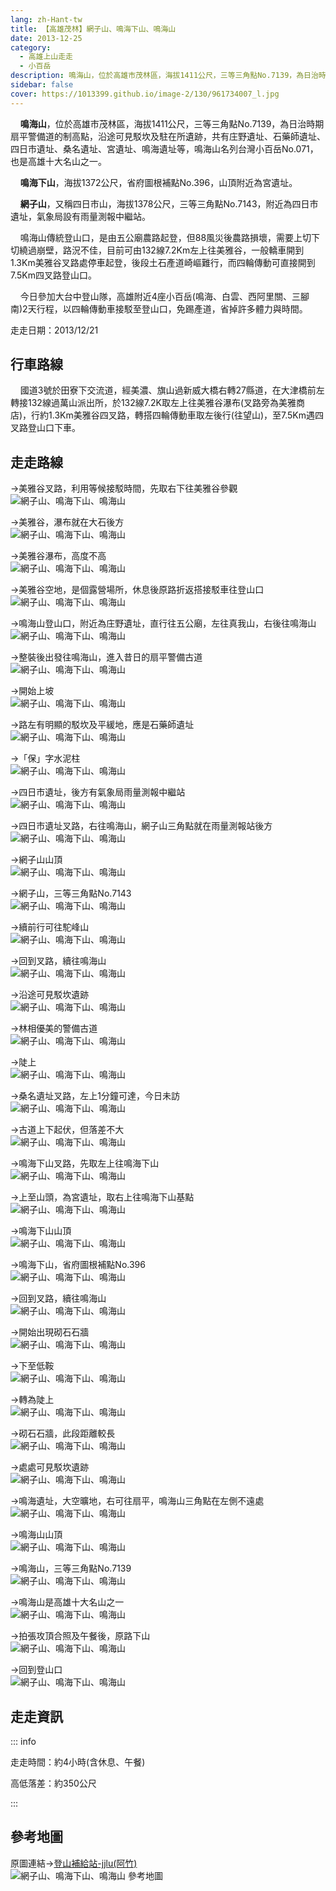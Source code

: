 ```yaml
---
lang: zh-Hant-tw
title: 【高雄茂林】網子山、鳴海下山、鳴海山
date: 2013-12-25
category: 
  - 高雄上山走走
  - 小百岳
description: 鳴海山，位於高雄市茂林區，海拔1411公尺，三等三角點No.7139，為日治時期扇平警備道的制高點，沿途可見駁坎及駐在所遺跡，共有庄野遺址、石藥師遺址、四日市遺址、桑名遺址、宮遺址、鳴海遺址等，鳴海山名列台灣小百岳No.071，也是高雄十大名山之一。 鳴海下山，海拔1372公尺，省府圖根補點No.396，山頂附近為宮遺址。 網子山，又稱四日市山，海拔1378公尺，三等三角點No.7143，附近為四日市遺址，氣象局設有雨量測報中繼站。
sidebar: false
cover: https://1013399.github.io/image-2/130/961734007_l.jpg
---
```


    **鳴海山**，位於高雄市茂林區，海拔1411公尺，三等三角點No.7139，為日治時期扇平警備道的制高點，沿途可見駁坎及駐在所遺跡，共有庄野遺址、石藥師遺址、四日市遺址、桑名遺址、宮遺址、鳴海遺址等，鳴海山名列台灣小百岳No.071，也是高雄十大名山之一。 

    **鳴海下山**，海拔1372公尺，省府圖根補點No.396，山頂附近為宮遺址。  

    **網子山**，又稱四日市山，海拔1378公尺，三等三角點No.7143，附近為四日市遺址，氣象局設有雨量測報中繼站。  

<!-- more -->

    鳴海山傳統登山口，是由五公廟農路起登，但88風災後農路損壞，需要上切下切繞過崩壁，路況不佳，目前可由132線7.2Km左上往美雅谷，一般轎車開到1.3Km美雅谷叉路處停車起登，後段土石產道崎嶇難行，而四輪傳動可直接開到7.5Km四叉路登山口。  

    今日參加大台中登山隊，高雄附近4座小百岳(鳴海、白雲、西阿里關、三腳南)2天行程，以四輪傳動車接駁至登山口，免踢產道，省掉許多體力與時間。

走走日期：2013/12/21

## 行車路線  
    國道3號於田寮下交流道，經美濃、旗山過新威大橋右轉27縣道，在大津橋前左轉接132線過萬山派出所，於132線7.2K取左上往美雅谷瀑布(叉路旁為美雅商店)，行約1.3Km美雅谷四叉路，轉搭四輪傳動車取左後行(往望山)，至7.5Km遇四叉路登山口下車。

## 走走路線  
→美雅谷叉路，利用等候接駁時間，先取右下往美雅谷參觀  
![網子山、鳴海下山、鳴海山](https://1013399.github.io/image-2/130/961731096_l.jpg)

→美雅谷，瀑布就在大石後方  
![網子山、鳴海下山、鳴海山](https://1013399.github.io/image-2/130/961733588_l.jpg)

→美雅谷瀑布，高度不高  
![網子山、鳴海下山、鳴海山](https://1013399.github.io/image-2/130/961734007_l.jpg)

→美雅谷空地，是個露營場所，休息後原路折返搭接駁車往登山口  
![網子山、鳴海下山、鳴海山](https://1013399.github.io/image-2/130/961734356_l.jpg)

→鳴海山登山口，附近為庄野遺址，直行往五公廟，左往真我山，右後往鳴海山  
![網子山、鳴海下山、鳴海山](https://1013399.github.io/image-2/130/961734730_l.jpg)

→整裝後出發往鳴海山，進入昔日的扇平警備古道  
![網子山、鳴海下山、鳴海山](https://1013399.github.io/image-2/130/961735122_l.jpg)

→開始上坡  
![網子山、鳴海下山、鳴海山](https://1013399.github.io/image-2/130/961735813_l.jpg)

→路左有明顯的駁坎及平緩地，應是石藥師遺址  
![網子山、鳴海下山、鳴海山](https://1013399.github.io/image-2/130/961736238_l.jpg)

→「保」字水泥柱  
![網子山、鳴海下山、鳴海山](https://1013399.github.io/image-2/130/961736751_l.jpg)

→四日市遺址，後方有氣象局雨量測報中繼站  
![網子山、鳴海下山、鳴海山](https://1013399.github.io/image-2/130/961738042_l.jpg)

→四日市遺址叉路，右往鳴海山，網子山三角點就在雨量測報站後方  
![網子山、鳴海下山、鳴海山](https://1013399.github.io/image-2/130/961738483_l.jpg)

→網子山山頂  
![網子山、鳴海下山、鳴海山](https://1013399.github.io/image-2/130/961739329_l.jpg)

→網子山，三等三角點No.7143  
![網子山、鳴海下山、鳴海山](https://1013399.github.io/image-2/130/961739833_l.jpg)

→續前行可往駝峰山  
![網子山、鳴海下山、鳴海山](https://1013399.github.io/image-2/130/961740258_l.jpg)

→回到叉路，續往鳴海山  
![網子山、鳴海下山、鳴海山](https://1013399.github.io/image-2/130/961740727_l.jpg)

→沿途可見駁坎遺跡  
![網子山、鳴海下山、鳴海山](https://1013399.github.io/image-2/130/961741187_l.jpg)

→林相優美的警備古道  
![網子山、鳴海下山、鳴海山](https://1013399.github.io/image-2/130/961741673_l.jpg)

→陡上  
![網子山、鳴海下山、鳴海山](https://1013399.github.io/image-2/130/961742163_l.jpg)

→桑名遺址叉路，左上1分鐘可達，今日未訪  
![網子山、鳴海下山、鳴海山](https://1013399.github.io/image-2/130/961742619_l.jpg)

→古道上下起伏，但落差不大  
![網子山、鳴海下山、鳴海山](https://1013399.github.io/image-2/130/961743147_l.jpg)

→鳴海下山叉路，先取左上往鳴海下山  
![網子山、鳴海下山、鳴海山](https://1013399.github.io/image-2/130/961743538_l.jpg)

→上至山頭，為宮遺址，取右上往鳴海下山基點  
![網子山、鳴海下山、鳴海山](https://1013399.github.io/image-2/130/961743976_l.jpg)

→鳴海下山山頂  
![網子山、鳴海下山、鳴海山](https://1013399.github.io/image-2/130/961744388_l.jpg)

→鳴海下山，省府圖根補點No.396  
![網子山、鳴海下山、鳴海山](https://1013399.github.io/image-2/130/961744814_l.jpg)

→回到叉路，續往鳴海山  
![網子山、鳴海下山、鳴海山](https://1013399.github.io/image-2/130/961745273_l.jpg)

→開始出現砌石石牆  
![網子山、鳴海下山、鳴海山](https://1013399.github.io/image-2/130/961745698_l.jpg)

→下至低鞍  
![網子山、鳴海下山、鳴海山](https://1013399.github.io/image-2/130/961746245_l.jpg)

→轉為陡上  
![網子山、鳴海下山、鳴海山](https://1013399.github.io/image-2/130/961746772_l.jpg)

→砌石石牆，此段距離較長  
![網子山、鳴海下山、鳴海山](https://1013399.github.io/image-2/130/961747268_l.jpg)

→處處可見駁坎遺跡  
![網子山、鳴海下山、鳴海山](https://1013399.github.io/image-2/130/975290276_l.jpg)

→鳴海遺址，大空曠地，右可往扇平，鳴海山三角點在左側不遠處  
![網子山、鳴海下山、鳴海山](https://1013399.github.io/image-2/130/961748702_l.jpg)

→鳴海山山頂  
![網子山、鳴海下山、鳴海山](https://1013399.github.io/image-2/130/961749177_l.jpg)

→鳴海山，三等三角點No.7139  
![網子山、鳴海下山、鳴海山](https://1013399.github.io/image-2/130/961750010_l.jpg)

→鳴海山是高雄十大名山之一  
![網子山、鳴海下山、鳴海山](https://1013399.github.io/image-2/130/961750466_l.jpg)

→拍張攻頂合照及午餐後，原路下山  
![網子山、鳴海下山、鳴海山](https://1013399.github.io/image-2/130/961749604_l.jpg)

→回到登山口  
![網子山、鳴海下山、鳴海山](https://1013399.github.io/image-2/130/961750999_l.jpg)

## 走走資訊

::: info

走走時間：約4小時(含休息、午餐)

高低落差：約350公尺

:::

## 參考地圖  
原圖連結→[登山補給站-jjlu(阿竹)](http://www.keepon.com.tw/DiscussLoad.aspx?code=314B5CF9AEC3A19113F6CAA6F539A6623574A3C2C1A83E62)  
![網子山、鳴海下山、鳴海山 參考地圖](https://1013399.github.io/image-2/130/961758733_l.jpg)